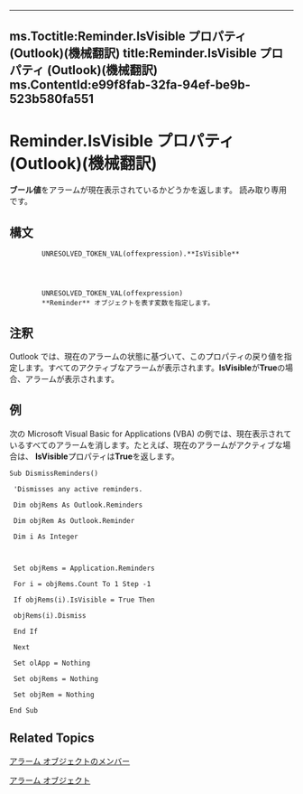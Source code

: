 

---
ms.Toctitle:Reminder.IsVisible プロパティ (Outlook)(機械翻訳)
title:Reminder.IsVisible プロパティ (Outlook)(機械翻訳)
ms.ContentId:e99f8fab-32fa-94ef-be9b-523b580fa551
---
# Reminder.IsVisible プロパティ (Outlook)(機械翻訳)




**ブール値**をアラームが現在表示されているかどうかを返します。 読み取り専用です。

## 構文

            UNRESOLVED_TOKEN_VAL(offexpression).**IsVisible**




            UNRESOLVED_TOKEN_VAL(offexpression)
            **Reminder** オブジェクトを表す変数を指定します。



## 注釈
Outlook では、現在のアラームの状態に基づいて、このプロパティの戻り値を指定します。すべてのアクティブなアラームが表示されます。**IsVisible**が**True**の場合、アラームが表示されます。



## 例
次の Microsoft Visual Basic for Applications (VBA) の例では、現在表示されているすべてのアラームを消します。たとえば、現在のアラームがアクティブな場合は、 **IsVisible**プロパティは**True**を返します。

```vba
Sub DismissReminders() 
 
 'Dismisses any active reminders. 
 
 Dim objRems As Outlook.Reminders 
 
 Dim objRem As Outlook.Reminder 
 
 Dim i As Integer 
 
 
 
 Set objRems = Application.Reminders 
 
 For i = objRems.Count To 1 Step -1 
 
 If objRems(i).IsVisible = True Then 
 
 objRems(i).Dismiss 
 
 End If 
 
 Next 
 
 Set olApp = Nothing 
 
 Set objRems = Nothing 
 
 Set objRem = Nothing 
 
End Sub
```




## Related Topics

[アラーム オブジェクトのメンバー](2dc26aef-9636-4761-4d79-4571bb7c9726.md)

[アラーム オブジェクト](b7364e48-51bc-b360-2154-e85e7779ece4.md)




